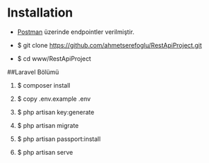 # Installation

+ [Postman](https://web.postman.co/collections/3980989-74e8347a-c1fc-4c5e-b255-b2ff8b2d5759?version=latest&workspace=16734ff7-b276-4d59-8297-b080943a9421
) üzerinde endpointler verilmiştir.

+ $ git clone https://github.com/ahmetserefoglu/RestApiProject.git
+ $ cd www/RestApiProject

##Laravel Bölümü		
1. $ composer install
2. $ copy .env.example .env
3. $ php artisan key:generate
4. $ php artisan migrate
5. $ php artisan passport:install

6. $ php artisan serve

